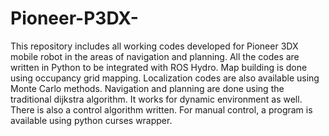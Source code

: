 # Pioneer-P3DX-
This repository includes all working codes developed for Pioneer 3DX mobile robot in the areas of navigation and planning.
All the codes are written in Python to be integrated with ROS Hydro.
Map building is done using occupancy grid mapping.
Localization codes are also available using Monte Carlo methods.
Navigation and planning are done using the traditional dijkstra algorithm. It works for dynamic environment as well.
There is also a control algorithm written.
For manual control, a program is available using python curses wrapper.
